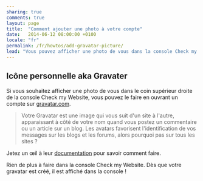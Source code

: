 ```yaml
---
sharing: true
comments: true
layout: page
title:  "Comment ajouter une photo à votre compte"
date:   2014-06-12 08:00:00 +0100
locale: "fr"
permalink: /fr/howtos/add-gravatar-picture/
lead: "Vous pouvez afficher une photo de vous dans la console Check my Website avec le service en ligne Gravatar."
---
```


## Icône personnelle aka Gravater

Si vous souhaitez afficher une photo de vous dans le coin supérieur droite de la console Check my Website, vous pouvez le faire en ouvrant un compte sur [gravatar.com](https://fr.gravatar.com/).

> Votre Gravatar est une image qui vous suit d'un site à l'autre, apparaissant à côté de votre nom quand vous postez un commentaire ou un article sur un blog. Les avatars favorisent l'identification de vos messages sur les blogs et les forums, alors pourquoi pas sur tous les sites ?

Jetez un œil à leur [documentation](https://fr.gravatar.com/support/) pour savoir comment faire.

Rien de plus à faire dans la console Check my Website. Dès que votre gravatar est créé, il est affiché dans la console !
